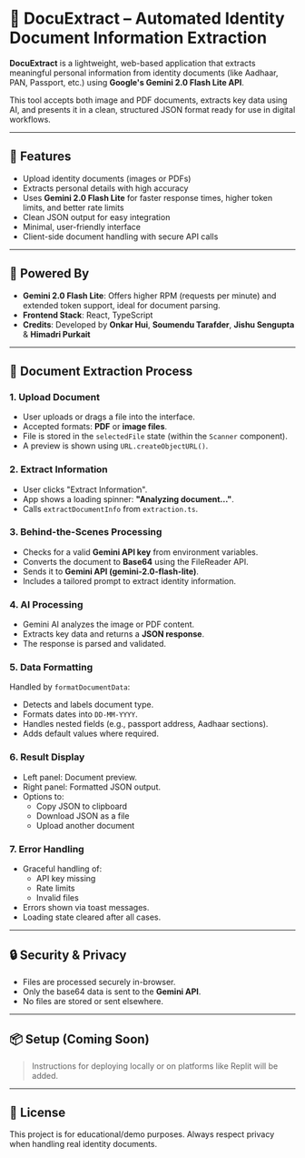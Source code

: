 # 📄 DocuExtract – Automated Identity Document Information Extraction

**DocuExtract** is a lightweight, web-based application that extracts meaningful personal information from identity documents (like Aadhaar, PAN, Passport, etc.) using **Google's Gemini 2.0 Flash Lite API**.

This tool accepts both image and PDF documents, extracts key data using AI, and presents it in a clean, structured JSON format ready for use in digital workflows.

---

## 🚀 Features

- Upload identity documents (images or PDFs)
- Extracts personal details with high accuracy
- Uses **Gemini 2.0 Flash Lite** for faster response times, higher token limits, and better rate limits
- Clean JSON output for easy integration
- Minimal, user-friendly interface
- Client-side document handling with secure API calls

---

## 🧠 Powered By

- **Gemini 2.0 Flash Lite**: Offers higher RPM (requests per minute) and extended token support, ideal for document parsing.
- **Frontend Stack**: React, TypeScript
- **Credits**: Developed by **Onkar Hui**, **Soumendu Tarafder**, **Jishu Sengupta** & **Himadri Purkait**

---

## 📄 Document Extraction Process

### 1. Upload Document
- User uploads or drags a file into the interface.
- Accepted formats: **PDF** or **image files**.
- File is stored in the `selectedFile` state (within the `Scanner` component).
- A preview is shown using `URL.createObjectURL()`.

### 2. Extract Information
- User clicks "Extract Information".
- App shows a loading spinner: **"Analyzing document..."**.
- Calls `extractDocumentInfo` from `extraction.ts`.

### 3. Behind-the-Scenes Processing
- Checks for a valid **Gemini API key** from environment variables.
- Converts the document to **Base64** using the FileReader API.
- Sends it to **Gemini API (gemini-2.0-flash-lite)**.
- Includes a tailored prompt to extract identity information.

### 4. AI Processing
- Gemini AI analyzes the image or PDF content.
- Extracts key data and returns a **JSON response**.
- The response is parsed and validated.

### 5. Data Formatting
Handled by `formatDocumentData`:
- Detects and labels document type.
- Formats dates into `DD-MM-YYYY`.
- Handles nested fields (e.g., passport address, Aadhaar sections).
- Adds default values where required.

### 6. Result Display
- Left panel: Document preview.
- Right panel: Formatted JSON output.
- Options to:
  - Copy JSON to clipboard
  - Download JSON as a file
  - Upload another document

### 7. Error Handling
- Graceful handling of:
  - API key missing
  - Rate limits
  - Invalid files
- Errors shown via toast messages.
- Loading state cleared after all cases.

---

## 🔒 Security & Privacy
- Files are processed securely in-browser.
- Only the base64 data is sent to the **Gemini API**.
- No files are stored or sent elsewhere.

---

## 📦 Setup (Coming Soon)

> Instructions for deploying locally or on platforms like Replit will be added.

---

## 📝 License

This project is for educational/demo purposes. Always respect privacy when handling real identity documents.
